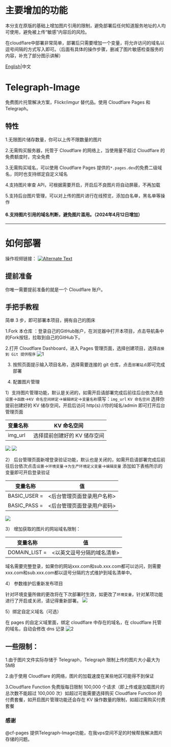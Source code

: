 # 主要增加的功能
本分支在原版的基础上增加图片引用的限制，避免部署后任何知道服务地址的人均可使用，避免被上传“敏感”内容后的风险。

在cloudflare中部署非常简单，部署后只需要增加一个变量，将允许访问的域名以逗号间隔的方式写入即可。（后面有具体的操作步骤，删减了图片敏感检查服务的内容，补充了部分图示讲解）


[English](README-EN.md)|中文

# Telegraph-Image
免费图片托管解决方案，Flickr/imgur 替代品。使用 Cloudflare Pages 和 Telegraph。

## 特性
1.无限图片储存数量，你可以上传不限数量的图片

2.无需购买服务器，托管于 Cloudflare 的网络上，当使用量不超过 Cloudflare 的免费额度时，完全免费

3.无需购买域名，可以使用 Cloudflare Pages 提供的`*.pages.dev`的免费二级域名，同时也支持绑定自定义域名

4.支持图片审查 API，可根据需要开启，开启后不良图片将自动屏蔽，不再加载

5.支持后台图片管理，可以对上传的图片进行在线预览，添加白名单，黑名单等操作

#### 6.支持图片引用的域名判断，避免图片滥用。（2024年4月12日增加）

--------------------------------------
# 如何部署 
操作视频链接：
<a href="https://www.youtube.com/watch?v=vDQvdcmxkcw" title="部署视频介绍"><img src="https://i9.ytimg.com/vi_webp/vDQvdcmxkcw/mqdefault.webp?v=661a0d8d&sqp=CLSH6bAG&rs=AOn4CLCFfNTGbcfsLiGQI5CjpY8kWP06Zg" alt="Alternate Text" /></a>

## 提前准备

你唯一需要提前准备的就是一个 Cloudflare 账户。

## 手把手教程

简单 3 步，即可部署本项目，拥有自己的图床

1.Fork 本仓库 ：登录自己的GitHub账户，在浏览器中打开本项目，点击导航条中的Fork按钮，拉取到自己的GitHub下。

2.打开 Cloudflare Dashboard，进入 Pages 管理页面，选择创建项目，选择`连接到 Git 提供程序`
![1](https://telegraph-image.pages.dev/file/8d4ef9b7761a25821d9c2.png)

3. 按照页面提示输入项目名称，选择需要连接的 git 仓库，点击`部署站点`即可完成部署

4. 配置图片管理

1）支持图片管理功能，默认是关闭的，如需开启请部署完成后前往后台依次点击`设置`->`函数`->`KV 命名空间绑定`->`编辑绑定`->`变量名称`填写：`img_url` `KV 命名空间` 选择你提前创建好的 KV 储存空间，开启后访问 http(s)://你的域名/admin 即可打开后台管理页面

| 变量名称 | KV 命名空间 |
| ----------- | ----------- |
| img_url | 选择提前创建好的 KV 储存空间 |

![](https://im.gurl.eu.org/file/a0c212d5dfb61f3652d07.png)
![](https://im.gurl.eu.org/file/48b9316ed018b2cb67cf4.png)

2） 后台管理页面新增登录验证功能，默认也是关闭的，如需开启请部署完成后前往后台依次点击`设置`->`环境变量`->`为生产环境定义变量`->`编辑变量` 添加如下表格所示的变量即可开启登录验证

| 变量名称 | 值 |
| ----------- | ----------- |
|BASIC_USER = | <后台管理页面登录用户名称>|
|BASIC_PASS = | <后台管理页面登录用户密码>|

![](https://im.gurl.eu.org/file/dff376498ac87cdb78071.png)

3） 增加获取的图片的网站域名限制：

| 变量名称 | 值 |
| ----------- | ----------- |
|DOMAIN_LIST = | <以英文逗号分隔的域名清单>|

域名需要完整登录，如果你的网站xxx.com和sub.xxx.com都可以访问，则需要xxx.com和sub.xxx.com都以逗号分隔的方式维护到域名清单中。

4） 参数维护后重新发布项目

针对环境变量所做的更改将在下次部署时生效，如更改了`环境变量`，针对某项功能进行了开启或关闭，请记得重新部署。
![](https://im.gurl.eu.org/file/b514467a4b3be0567a76f.png)

5）绑定自定义域名（可选）

在 pages 的自定义域里面，绑定 cloudflare 中存在的域名，在 cloudflare 托管的域名，自动会修改 dns 记录
![2](https://telegraph-image.pages.dev/file/29546e3a7465a01281ee2.png)

## 一些限制：

1.由于图片文件实际存储于 Telegraph，Telegraph 限制上传的图片大小最大为 5MB

2.由于使用 Cloudflare 的网络，图片的加载速度在某些地区可能得不到保证

3.Cloudflare Function 免费版每日限制 100,000 个请求（即上传或是加载图片的总次数不能超过 100,000 次）如超过可能需要选择购买 Cloudflare Function 的付费套餐，如开启图片管理功能还会存在 KV 操作数量的限制，如超过需购买付费套餐


### 感谢

@cf-pages 提供Telegraph-Image功能，在我vps空间不足的时候帮我解决图片存储的问题。
